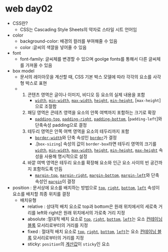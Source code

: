 # web day02

- CSS란? 
  -	CSS는 Cascading Style Sheets의 약자로 스타일 시트 언어임
- color
  - background-color: 배경의 컬러를 부여해줄 수 있음
  - color :글씨의 색깔을 넣어줄 수 있음
- font
  - font-family: 글씨체를 변경할 수 있으며 goolge fonts를 통해서 다른 글씨체를 가져올 수 있음
- box model
  - 문서의 레이아웃을 계산할 때,  CSS 기본 박스 모델에 따라 각각의 요소를 사각형 박스로 표현
  - 1. 콘텐츠 영역은 글이나 이미지, 비디오 등 요소의 실제 내용을 포함
       - [`width`](https://developer.mozilla.org/ko/docs/Web/CSS/width), [`min-width`](https://developer.mozilla.org/ko/docs/Web/CSS/min-width), [`max-width`](https://developer.mozilla.org/ko/docs/Web/CSS/max-width), [`height`](https://developer.mozilla.org/ko/docs/Web/CSS/height), [`min-height`](https://developer.mozilla.org/ko/docs/Web/CSS/min-height), [`max-height`]으로 조절함
    2. 패딩 영역은 콘테츠 영역을 요소의 안쪽 여백까지 포함하는 크기로 확장
       - [`padding-top`](https://developer.mozilla.org/ko/docs/Web/CSS/padding-top), [`padding-right`](https://developer.mozilla.org/ko/docs/Web/CSS/padding-right), [`padding-bottom`](https://developer.mozilla.org/ko/docs/Web/CSS/padding-bottom), [`padding-left`]와 단축속성 padding으로 결정
    3. 테두리 영역은 안쪽 여백 영역을 요소의 테두리까지 포함 
       -  [`border-width`](https://developer.mozilla.org/ko/docs/Web/CSS/border-width)와 단축 속성인 [`border`](https://developer.mozilla.org/ko/docs/Web/CSS/border)가 결정
       - .[`box-sizing`] 속성의 값이 `border-box`라면 테두리 영역의 크기를 [`width`](https://developer.mozilla.org/ko/docs/Web/CSS/width), [`min-width`](https://developer.mozilla.org/ko/docs/Web/CSS/min-width), [`max-width`](https://developer.mozilla.org/ko/docs/Web/CSS/max-width), [`height`](https://developer.mozilla.org/ko/docs/Web/CSS/height), [`min-height`](https://developer.mozilla.org/ko/docs/Web/CSS/min-height), [`max-height`](https://developer.mozilla.org/ko/docs/Web/CSS/max-height) 속성을 사용해 명시적으로 설정
    4. 바깥 여백 영역은 테두리 요소를 확장해 요소와 인근 요소 사이의 빈 공간까지 포함하도록 만듬
       - [`margin-top`](https://developer.mozilla.org/ko/docs/Web/CSS/margin-top), [`margin-right`](https://developer.mozilla.org/ko/docs/Web/CSS/margin-right), [`margin-bottom`](https://developer.mozilla.org/ko/docs/Web/CSS/margin-bottom), [`margin-left`](https://developer.mozilla.org/ko/docs/Web/CSS/margin-left)와 단축 속성인 [`margin`](https://developer.mozilla.org/ko/docs/Web/CSS/margin)이 결정
- position : 문서상에 요소를 배치하는 방법으로  [`top`](https://developer.mozilla.org/ko/docs/Web/CSS/top), [`right`](https://developer.mozilla.org/ko/docs/Web/CSS/right), [`bottom`](https://developer.mozilla.org/ko/docs/Web/CSS/bottom),  [`left`](https://developer.mozilla.org/ko/docs/Web/CSS/left) 속성이 요소를 배치할 최종 위치를 결정
  - 배치유형
    - relative : 상대적 배치 요소로 top과 bottom은 원래 위치에서의 세로축 거리를 left와 right은 원래 위치에서의 가로축 거리 지정
    - absolute :절대적 배치 요소로 [`top`](https://developer.mozilla.org/ko/docs/Web/CSS/top), [`right`](https://developer.mozilla.org/ko/docs/Web/CSS/right), [`bottom`](https://developer.mozilla.org/ko/docs/Web/CSS/bottom), [`left`](https://developer.mozilla.org/ko/docs/Web/CSS/left)는 요소 [컨테이닝 블록](https://developer.mozilla.org/ko/docs/Web/CSS/All_About_The_Containing_Block) 모서리로부터의 거리를 지정
    - fixed : 절대적 배치 요소로 [`top`](https://developer.mozilla.org/ko/docs/Web/CSS/top), [`right`](https://developer.mozilla.org/ko/docs/Web/CSS/right), [`bottom`](https://developer.mozilla.org/ko/docs/Web/CSS/bottom), [`left`](https://developer.mozilla.org/ko/docs/Web/CSS/left)는 요소 [컨테이닝 블록](https://developer.mozilla.org/ko/docs/Web/CSS/All_About_The_Containing_Block) 모서리로부터의 거리를 지정
    - sticky: `position`의 [계산값](https://developer.mozilla.org/ko/docs/Web/CSS/computed_value)이 `sticky`인 요소



